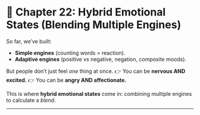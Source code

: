 # 📘 Chapter 22: Hybrid Emotional States (Blending Multiple Engines)

So far, we’ve built:

* **Simple engines** (counting words = reaction).
* **Adaptive engines** (positive vs negative, negation, composite moods).

But people don’t just feel *one* thing at once.
👉 You can be **nervous AND excited.**
👉 You can be **angry AND affectionate.**

This is where **hybrid emotional states** come in: combining multiple engines to calculate a *blend*.

---
